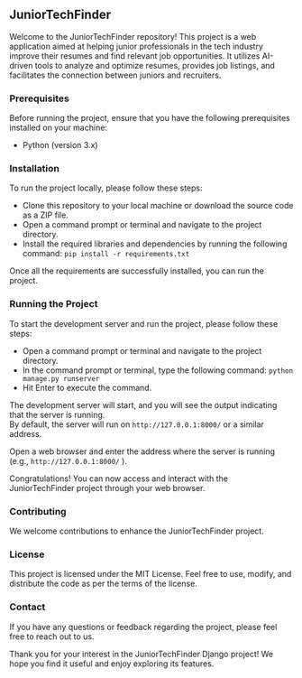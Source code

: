 ## JuniorTechFinder

Welcome to the JuniorTechFinder repository! This project is a web application aimed at helping junior professionals in the tech industry improve their resumes and find relevant job opportunities. It utilizes AI-driven tools to analyze and optimize resumes, provides job listings, and facilitates the connection between juniors and recruiters.

### Prerequisites
Before running the project, ensure that you have the following prerequisites installed on your machine: <br>

* Python (version 3.x)

### Installation
To run the project locally, please follow these steps:

* Clone this repository to your local machine or download the source code as a ZIP file.
* Open a command prompt or terminal and navigate to the project directory. 
* Install the required libraries and dependencies by running the following command: ``` pip install -r requirements.txt ```

Once all the requirements are successfully installed, you can run the project.

### Running the Project
To start the development server and run the project, please follow these steps:
* Open a command prompt or terminal and navigate to the project directory.
* In the command prompt or terminal, type the following command: ``` python manage.py runserver ```
* Hit Enter to execute the command.

The development server will start, and you will see the output indicating that the server is running. <br>
By default, the server will run on ``` http://127.0.0.1:8000/ ``` or a similar address.

Open a web browser and enter the address where the server is running (e.g., ``` http://127.0.0.1:8000/ ``` ).

Congratulations! You can now access and interact with the JuniorTechFinder project through your web browser.

### Contributing
We welcome contributions to enhance the JuniorTechFinder project.

### License
This project is licensed under the MIT License. Feel free to use, modify, and distribute the code as per the terms of the license.

### Contact
If you have any questions or feedback regarding the project, please feel free to reach out to us.

Thank you for your interest in the JuniorTechFinder Django project! We hope you find it useful and enjoy exploring its features.
